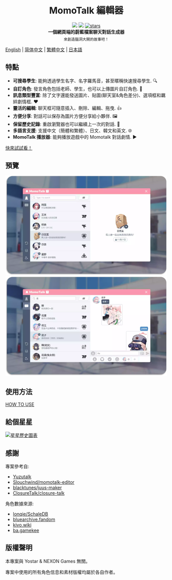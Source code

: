 <h1 align="center">MomoTalk 編輯器</h1>

<div align="center">
    <img src="https://img.shields.io/github/last-commit/u1805/momotalk/main">
    <img src="https://img.shields.io/github/languages/top/U1805/momotalk" >
    <a href="https://star-history.com/#U1805/momotalk"> 
      <img src="https://img.shields.io/github/stars/U1805/momotalk" alt="stars"> 
    </a>
</div>

<div align="center">
  <strong>一個網頁端的蔚藍檔案聊天對話生成器</strong><br>
  <sub>來創造腦洞大開的故事吧！</sub>
</div>

[English](../README.md) | [简体中文](./README-zh_cn.md) | [繁體中文](./README-zh_tw.md) | [日本語](./README-ja.md)

## 特點

- **可搜尋學生**: 能夠透過學生名字、名字羅馬音，甚至暱稱快速搜尋學生. 🔍️
- **自訂角色**: 發言角色包括老師、學生，也可以上傳圖片自訂角色. 🎅
- **訊息類型豐富**: 除了文字還能發送圖片、貼圖(聊天室&角色差分)、選項框和羈絆劇情框. ❤️
- **靈活的編輯**: 聊天框可隨意插入、刪除、編輯、拖曳. 👍
- **方便分享**: 對話可以保存為圖片方便分享給小夥伴. 🖼️
- **保留歷史記錄**: 重啟瀏覽器也可以繼續上一次的對話. 📌
- **多語言支援**: 支援中文（簡體和繁體）、日文、韓文和英文. 🌐
- **MomoTalk 播放器**: 能夠播放遊戲中的 Momotalk 對話劇情. ▶️

[快來試試看！](https://u1805.github.io/momotalk)

## 預覽

![student](./assets/演示1.webp)
![chat](./assets/演示2.webp)

## 使用方法

[HOW TO USE](./How-to-use-zh_tw.md)

## 給個星星

[![星星歷史圖表](https://api.star-history.com/svg?repos=U1805/momotalk)](https://star-history.com/#U1805/momotalk)

## 感謝

專案參考自:

- [Yuzutalk](https://www.yuzutalk.net/)
- [Slouchwind/momotalk-editor](https://github.com/Slouchwind/momotalk-editor)
- [blacktunes/juus-maker](https://github.com/blacktunes/juus-maker)
- [ClosureTalk/closure-talk](https://github.com/ClosureTalk/closure-talk)

角色數據來源:

- [lonqie/SchaleDB](https://github.com/lonqie/SchaleDB)
- [bluearchive.fandom](https://bluearchive.fandom.com)
- [kivo.wiki](https://kivo.wiki/)
- [ba.gamekee](https://ba.gamekee.com/)

## 版權聲明

本專案與 Yostar & NEXON Games 無關。

專案中使用的所有角色信息和素材版權均屬於各自作者。